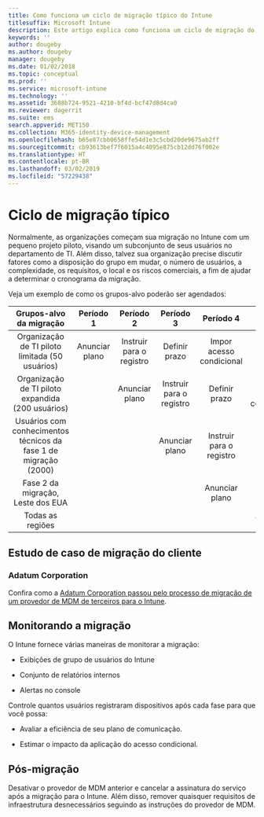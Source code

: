 ```yaml
---
title: Como funciona um ciclo de migração típico do Intune
titlesuffix: Microsoft Intune
description: Este artigo explica como funciona um ciclo de migração do Microsoft Intune e dá exemplos de como você pode lidar com os ciclos de migração.
keywords: ''
author: dougeby
ms.author: dougeby
manager: dougeby
ms.date: 01/02/2018
ms.topic: conceptual
ms.prod: ''
ms.service: microsoft-intune
ms.technology: ''
ms.assetid: 3688b724-9521-4210-bf4d-bcf47d8d4ca0
ms.reviewer: dagerrit
ms.suite: ems
search.appverid: MET150
ms.collection: M365-identity-device-management
ms.openlocfilehash: b65e87cbb0658ffe54d1e3c5cbd20de9675ab2ff
ms.sourcegitcommit: cb93613bef7f6015a4c4095e875cb12dd76f002e
ms.translationtype: HT
ms.contentlocale: pt-BR
ms.lasthandoff: 03/02/2019
ms.locfileid: "57229438"
---
```

# <a name="typical-migration-cycle"></a>Ciclo de migração típico

Normalmente, as organizações começam sua migração no Intune com um pequeno projeto piloto, visando um subconjunto de seus usuários no departamento de TI. Além disso, talvez sua organização precise discutir fatores como a disposição do grupo em mudar, o número de usuários, a complexidade, os requisitos, o local e os riscos comerciais, a fim de ajudar a determinar o cronograma da migração.

Veja um exemplo de como os grupos-alvo poderão ser agendados:

  | **Grupos-alvo da migração** | **Período 1** | **Período 2** | **Período 3** | **Período 4** | **...**
|:---:|:---:|:---:|:---:|:---:|:---:|
| Organização de TI piloto limitada (50 usuários) | Anunciar plano | Instruir para o registro | Definir prazo | Impor acesso condicional |  |                                                        
| Organização de TI piloto expandida (200 usuários) |  | Anunciar plano | Instruir para o registro | Definir prazo | Impor acesso condicional |
| Usuários com conhecimentos técnicos da fase 1 de migração (2000) |  |  | Anunciar plano | Instruir para o registro | Definir prazo |
| Fase 2 da migração, Leste dos EUA |  |  |  | Anunciar plano | Instruir para o registro |
| Todas as regiões |  |  |  |  | Anunciar plano |

## <a name="customer-migration-case-study"></a>Estudo de caso de migração do cliente

### <a name="adatum-corporation"></a>Adatum Corporation

Confira como a [Adatum Corporation passou pelo processo de migração de um provedor de MDM de terceiros para o Intune](https://gallery.technet.microsoft.com/Intune-migration-guide-893a95e3?redir=0).

## <a name="monitoring-migration"></a>Monitorando a migração

O Intune fornece várias maneiras de monitorar a migração:

* Exibições de grupo de usuários do Intune

* Conjunto de relatórios internos

* Alertas no console

Controle quantos usuários registraram dispositivos após cada fase para que você possa:

-   Avaliar a eficiência de seu plano de comunicação.

-   Estimar o impacto da aplicação do acesso condicional.


## <a name="post-migration"></a>Pós-migração

Desativar o provedor de MDM anterior e cancelar a assinatura do serviço após a migração para o Intune. Além disso, remover quaisquer requisitos de infraestrutura desnecessários seguindo as instruções do provedor de MDM.

